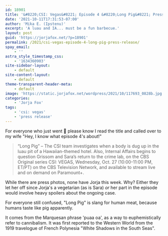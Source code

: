 ```yaml
---
id: 18901
title: '&#8220;CSI: Vegas&#8221; Episode 4 &#8220;Long Pig&#8221; Press Release'
date: '2021-10-11T17:31:53-07:00'
author: 'Mika E. (Ipstenu)'
excerpt: 'A luau and IA... must be a fun barbecue.'
layout: post
guid: 'https://jorjafox.net/?p=18901'
permalink: /2021/csi-vegas-episode-4-long-pig-press-release/
spay_email:
    - ''
astra_style_timestamp_css:
    - '1634360903'
site-sidebar-layout:
    - default
site-content-layout:
    - default
theme-transparent-header-meta:
    - default
image: 'https://static.jorjafox.net/wordpress/2021/10/117693_0828b.jpg'
categories:
    - 'Jorja Fox'
tags:
    - 'csi: vegas'
    - 'press release'
---
```


<p>For everyone who just went 🤨 please know I read the title and called over to my wife "Hey, I know what episode 4's about!"</p>

<blockquote class="wp-block-quote"><p>“Long Pig” – The CSI team investigates when a body is dug up in the luau pit of a Hawaiian-themed hotel. Also, Internal Affairs begins to question Grissom and Sara’s return to the crime lab, on the CBS Original series CSI: VEGAS, Wednesday, Oct. 27 (10:00-11:00 PM, ET/PT) on the CBS Television Network, and available to stream live and on demand on Paramount+.</p></blockquote>

<p>While there are press photos, none have Jorja this week. Why? Either they let her off since Jorja's a vegetarian (as is Sara) <em>or</em> her part in the episode would involve heavy spoilers about the ongoing case.</p>

<p>For everyone still confused, "Long Pig" is slang for human meat, because humans taste like pig apparently.</p>

<p>It comes from the Marquesan phrase 'puaa oa', as a way to euphemistically refer to cannibalism. It was first reported to the Western World from the 1919 travelogue of French Polynesia "White Shadows in the South Seas".</p>
